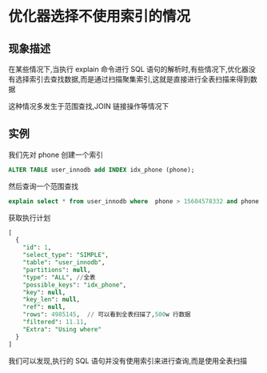 # 优化器选择不使用索引的情况

## 现象描述

在某些情况下,当执行 explain 命令进行 SQL 语句的解析时,有些情况下,优化器没有选择索引去查找数据,而是通过扫描聚集索引,这就是直接进行全表扫描来得到数据

这种情况多发生于范围查找,JOIN 链接操作等情况下

## 实例

我们先对 phone 创建一个索引

```sql
ALTER TABLE user_innodb add INDEX idx_phone (phone);
```

然后查询一个范围查找

```sql
explain select * from user_innodb where  phone > 15604578332 and phone < 19908296421
```

获取执行计划

```sql
[
  {
    "id": 1,
    "select_type": "SIMPLE",
    "table": "user_innodb",
    "partitions": null,
    "type": "ALL", //全表
    "possible_keys": "idx_phone",
    "key": null,
    "key_len": null,
    "ref": null,
    "rows": 4985145,  // 可以看到全表扫描了,500w 行数据
    "filtered": 11.11,
    "Extra": "Using where"
  }
]
```

我们可以发现,执行的 SQL 语句并没有使用索引来进行查询,而是使用全表扫描


